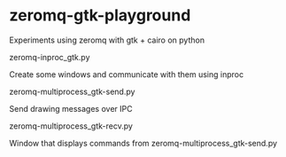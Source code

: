 zeromq-gtk-playground
=====================

Experiments using zeromq with gtk + cairo on python


zeromq-inproc_gtk.py

Create some windows and communicate with them using inproc



zeromq-multiprocess_gtk-send.py

Send drawing messages over IPC



zeromq-multiprocess_gtk-recv.py

Window that displays commands from zeromq-multiprocess_gtk-send.py


